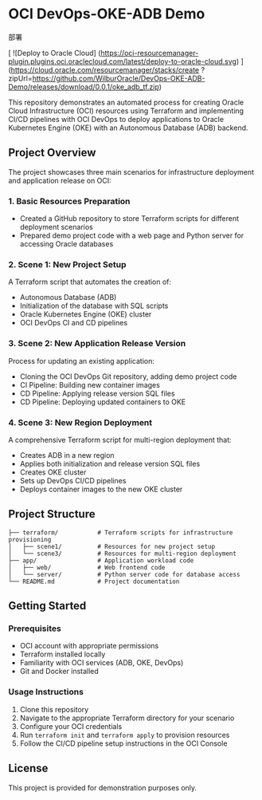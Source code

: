# OCI DevOps-OKE-ADB Demo
部署

[
![Deploy to Oracle Cloud]
(https://oci-resourcemanager-plugin.plugins.oci.oraclecloud.com/latest/deploy-to-oracle-cloud.svg)
]
(https://cloud.oracle.com/resourcemanager/stacks/create
?zipUrl=https://github.com/WilburOracle/DevOps-OKE-ADB-Demo/releases/download/0.0.1/oke_adb_tf.zip)


This repository demonstrates an automated process for creating Oracle Cloud Infrastructure (OCI) resources using Terraform and implementing CI/CD pipelines with OCI DevOps to deploy applications to Oracle Kubernetes Engine (OKE) with an Autonomous Database (ADB) backend.

## Project Overview

The project showcases three main scenarios for infrastructure deployment and application release on OCI:

### 1. Basic Resources Preparation
- Created a GitHub repository to store Terraform scripts for different deployment scenarios
- Prepared demo project code with a web page and Python server for accessing Oracle databases

### 2. Scene 1: New Project Setup
A Terraform script that automates the creation of:
- Autonomous Database (ADB)
- Initialization of the database with SQL scripts
- Oracle Kubernetes Engine (OKE) cluster
- OCI DevOps CI and CD pipelines

### 3. Scene 2: New Application Release Version
Process for updating an existing application:
- Cloning the OCI DevOps Git repository, adding demo project code
- CI Pipeline: Building new container images
- CD Pipeline: Applying release version SQL files
- CD Pipeline: Deploying updated containers to OKE

### 4. Scene 3: New Region Deployment
A comprehensive Terraform script for multi-region deployment that:
- Creates ADB in a new region
- Applies both initialization and release version SQL files
- Creates OKE cluster
- Sets up DevOps CI/CD pipelines
- Deploys container images to the new OKE cluster

## Project Structure

```
├── terraform/           # Terraform scripts for infrastructure provisioning
│   ├── scene1/          # Resources for new project setup
│   └── scene3/          # Resources for multi-region deployment
├── app/                 # Application workload code
│   ├── web/             # Web frontend code
│   └── server/          # Python server code for database access
└── README.md            # Project documentation
```

## Getting Started

### Prerequisites
- OCI account with appropriate permissions
- Terraform installed locally
- Familiarity with OCI services (ADB, OKE, DevOps)
- Git and Docker installed

### Usage Instructions
1. Clone this repository
2. Navigate to the appropriate Terraform directory for your scenario
3. Configure your OCI credentials
4. Run `terraform init` and `terraform apply` to provision resources
5. Follow the CI/CD pipeline setup instructions in the OCI Console

## License
This project is provided for demonstration purposes only.